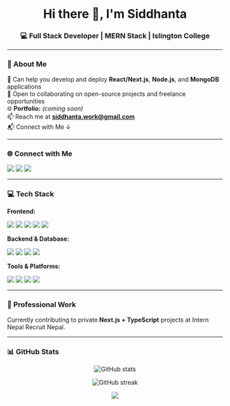 <h1 align="center">Hi there 👋, I'm Siddhanta</h1>
<h3 align="center">💻 Full Stack Developer | MERN Stack | Islington College</h3>

---

### 💫 About Me  
🔭 Can help you develop and deploy **React/Next.js**, **Node.js**, and **MongoDB** applications  
👯 Open to collaborating on open-source projects and freelance opportunities  
🌐 **Portfolio:** *(coming soon)*  
📫 Reach me at **siddhanta.work@gmail.com**  
📬 Connect with Me ↓  

---

### 🌐 Connect with Me  
<p align="left">
<a href="https://www.linkedin.com/in/siddhanta-shrestha/" target="_blank"><img src="https://img.shields.io/badge/LinkedIn-blue?style=for-the-badge&logo=linkedin" /></a>
<a href="mailto:siddhanta.work@gmail.com"><img src="https://img.shields.io/badge/Email-D14836?style=for-the-badge&logo=gmail&logoColor=white" /></a>
<a href="https://siddhantashrestha.com.np/"><img src="https://img.shields.io/badge/Portfolio-black?style=for-the-badge&logo=firefox" /></a>
</p>

---

### 💻 Tech Stack
**Frontend:**  
<p>
  <img src="https://img.shields.io/badge/React-20232A?style=for-the-badge&logo=react&logoColor=61DAFB" />
  <img src="https://img.shields.io/badge/Next.js-000000?style=for-the-badge&logo=nextdotjs&logoColor=white" />
  <img src="https://img.shields.io/badge/HTML5-E34F26?style=for-the-badge&logo=html5&logoColor=white" />
  <img src="https://img.shields.io/badge/CSS3-1572B6?style=for-the-badge&logo=css3&logoColor=white" />
  <img src="https://img.shields.io/badge/TailwindCSS-38B2AC?style=for-the-badge&logo=tailwind-css&logoColor=white" />
</p>

**Backend & Database:**  
<p>
  <img src="https://img.shields.io/badge/Node.js-339933?style=for-the-badge&logo=nodedotjs&logoColor=white" />
  <img src="https://img.shields.io/badge/Express.js-000000?style=for-the-badge&logo=express&logoColor=white" />
  <img src="https://img.shields.io/badge/MongoDB-4EA94B?style=for-the-badge&logo=mongodb&logoColor=white" />
  <img src="https://img.shields.io/badge/MySQL-005C84?style=for-the-badge&logo=mysql&logoColor=white" />
</p>

**Tools & Platforms:**  
<p>
  <img src="https://img.shields.io/badge/Git-F05032?style=for-the-badge&logo=git&logoColor=white" />
  <img src="https://img.shields.io/badge/GitHub-181717?style=for-the-badge&logo=github&logoColor=white" />
  <img src="https://img.shields.io/badge/VS%20Code-0078D4?style=for-the-badge&logo=visual-studio-code&logoColor=white" />
  <img src="https://img.shields.io/badge/Postman-FF6C37?style=for-the-badge&logo=postman&logoColor=white" />
</p>

---

### 💼 Professional Work
Currently contributing to private **Next.js + TypeScript** projects at Intern Nepal Recruit Nepal.

---

### 📊 GitHub Stats
<p align="center">
  <img src="https://github-readme-stats.vercel.app/api?username=SiddhantaShrestha&show_icons=true&theme=react" alt="GitHub stats" />
</p>
<p align="center">
  <img src="https://github-readme-streak-stats.herokuapp.com/?user=SiddhantaShrestha&theme=react" alt="GitHub streak" />
</p>
<p align="center">
  <img src="https://github-readme-stats.vercel.app/api/top-langs/?username=SiddhantaShrestha&layout=compact&theme=react&hide=ASP.NET,C#&count_private=true" />
</p>
